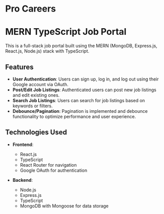 ﻿# Pro Careers
# MERN TypeScript Job Portal

This is a full-stack job portal built using the MERN (MongoDB, Express.js, React.js, Node.js) stack with TypeScript.

## Features

- **User Authentication**: Users can sign up, log in, and log out using their Google account via OAuth.
- **Post/Edit Job Listings**: Authenticated users can post new job listings and edit existing ones.
- **Search Job Listings**: Users can search for job listings based on keywords or filters.
- **Debounce/Pagination**: Pagination is implemented and debounce functionality to optimize performance and user experience.

## Technologies Used

- **Frontend**:
  - React.js
  - TypeScript
  - React Router for navigation
  - Google OAuth for authentication
  
- **Backend**:
  - Node.js
  - Express.js
  - TypeScript
  - MongoDB with Mongoose for data storage
